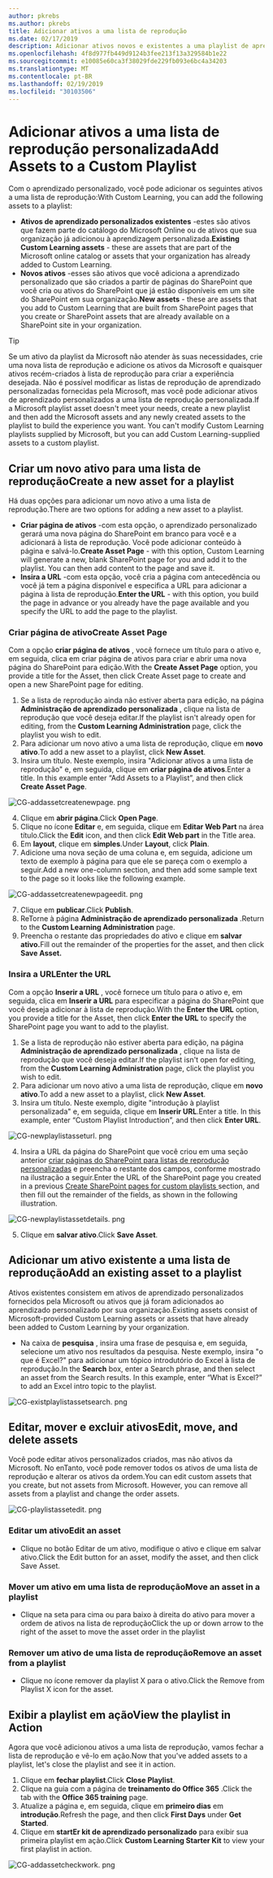 ```yaml
---
author: pkrebs
ms.author: pkrebs
title: Adicionar ativos a uma lista de reprodução
ms.date: 02/17/2019
description: Adicionar ativos novos e existentes a uma playlist de aprendizado personalizada
ms.openlocfilehash: 4f8d977fb449d9124b3fee213f13a329584b1e22
ms.sourcegitcommit: e10085e60ca3f38029fde229fb093e6bc4a34203
ms.translationtype: MT
ms.contentlocale: pt-BR
ms.lasthandoff: 02/19/2019
ms.locfileid: "30103506"
---
```

# <a name="add-assets-to-a-custom-playlist"></a><span data-ttu-id="1c40f-103">Adicionar ativos a uma lista de reprodução personalizada</span><span class="sxs-lookup"><span data-stu-id="1c40f-103">Add Assets to a Custom Playlist</span></span>

<span data-ttu-id="1c40f-104">Com o aprendizado personalizado, você pode adicionar os seguintes ativos a uma lista de reprodução:</span><span class="sxs-lookup"><span data-stu-id="1c40f-104">With Custom Learning, you can add the following assets to a playlist:</span></span>

- <span data-ttu-id="1c40f-105">**Ativos de aprendizado personalizados existentes** -estes são ativos que fazem parte do catálogo do Microsoft Online ou de ativos que sua organização já adicionou à aprendizagem personalizada.</span><span class="sxs-lookup"><span data-stu-id="1c40f-105">**Existing Custom Learning assets** - these are assets that are part of the Microsoft online catalog or assets that your organization has already added to Custom Learning.</span></span>
- <span data-ttu-id="1c40f-106">**Novos ativos** -esses são ativos que você adiciona a aprendizado personalizado que são criados a partir de páginas do SharePoint que você cria ou ativos do SharePoint que já estão disponíveis em um site do SharePoint em sua organização.</span><span class="sxs-lookup"><span data-stu-id="1c40f-106">**New assets** - these are assets that you add to Custom Learning that are built from SharePoint pages that you create or SharePoint assets that are already available on a SharePoint site in your organization.</span></span> 

> [!TIP]
> <span data-ttu-id="1c40f-p101">Se um ativo da playlist da Microsoft não atender às suas necessidades, crie uma nova lista de reprodução e adicione os ativos da Microsoft e quaisquer ativos recém-criados à lista de reprodução para criar a experiência desejada. Não é possível modificar as listas de reprodução de aprendizado personalizadas fornecidas pela Microsoft, mas você pode adicionar ativos de aprendizado personalizados a uma lista de reprodução personalizada.</span><span class="sxs-lookup"><span data-stu-id="1c40f-p101">If a Microsoft playlist asset doesn't meet your needs, create a new playlist and then add the Microsoft assets and any newly created assets to the playlist to build the experience you want. You can't modify Custom Learning playlists supplied by Microsoft, but you can add Custom Learning-supplied assets to a custom playlist.</span></span>   

## <a name="create-a-new-asset-for-a-playlist"></a><span data-ttu-id="1c40f-109">Criar um novo ativo para uma lista de reprodução</span><span class="sxs-lookup"><span data-stu-id="1c40f-109">Create a new asset for a playlist</span></span>

<span data-ttu-id="1c40f-110">Há duas opções para adicionar um novo ativo a uma lista de reprodução.</span><span class="sxs-lookup"><span data-stu-id="1c40f-110">There are two options for adding a new asset to a playlist.</span></span>

- <span data-ttu-id="1c40f-p102">**Criar página de ativos** -com esta opção, o aprendizado personalizado gerará uma nova página do SharePoint em branco para você e a adicionará à lista de reprodução. Você pode adicionar conteúdo à página e salvá-lo.</span><span class="sxs-lookup"><span data-stu-id="1c40f-p102">**Create Asset Page** - with this option, Custom Learning will generate a new,  blank SharePoint page for you and add it to the playlist. You can then add content to the page and save it.</span></span>  
- <span data-ttu-id="1c40f-113">**Insira a URL** -com esta opção, você cria a página com antecedência ou você já tem a página disponível e especifica a URL para adicionar a página à lista de reprodução.</span><span class="sxs-lookup"><span data-stu-id="1c40f-113">**Enter the URL** - with this option, you build the page in advance or you already have the page available and you specify the URL to add the page to the playlist.</span></span>

### <a name="create-asset-page"></a><span data-ttu-id="1c40f-114">Criar página de ativo</span><span class="sxs-lookup"><span data-stu-id="1c40f-114">Create Asset Page</span></span> 
<span data-ttu-id="1c40f-115">Com a opção **criar página de ativos** , você fornece um título para o ativo e, em seguida, clica em criar página de ativos para criar e abrir uma nova página do SharePoint para edição.</span><span class="sxs-lookup"><span data-stu-id="1c40f-115">With the **Create Asset Page** option, you provide a title for the Asset, then click Create Asset page to create and open a new SharePoint page for editing.</span></span> 

1.  <span data-ttu-id="1c40f-116">Se a lista de reprodução ainda não estiver aberta para edição, na página **Administração de aprendizado personalizada** , clique na lista de reprodução que você deseja editar.</span><span class="sxs-lookup"><span data-stu-id="1c40f-116">If the playlist isn't already open for editing, from the **Custom Learning Administration** page, click the playlist you wish to edit.</span></span> 
2. <span data-ttu-id="1c40f-117">Para adicionar um novo ativo a uma lista de reprodução, clique em **novo ativo**.</span><span class="sxs-lookup"><span data-stu-id="1c40f-117">To add a new asset to a playlist, click **New Asset**.</span></span> 
3. <span data-ttu-id="1c40f-p103">Insira um título. Neste exemplo, insira "Adicionar ativos a uma lista de reprodução" e, em seguida, clique em **criar página de ativos**.</span><span class="sxs-lookup"><span data-stu-id="1c40f-p103">Enter a title. In this example enter “Add Assets to a Playlist”, and then click **Create Asset Page**.</span></span>

![CG-addassetcreatenewpage. png](media/cg-addassetcreatenewpage.png)

4. <span data-ttu-id="1c40f-121">Clique em **abrir página**.</span><span class="sxs-lookup"><span data-stu-id="1c40f-121">Click **Open Page**.</span></span>
5. <span data-ttu-id="1c40f-122">Clique no ícone **Editar** e, em seguida, clique em **Editar Web Part** na área título.</span><span class="sxs-lookup"><span data-stu-id="1c40f-122">Click the **Edit** icon, and then click **Edit Web part** in the Title area.</span></span>
6. <span data-ttu-id="1c40f-123">Em **layout**, clique em **simples**.</span><span class="sxs-lookup"><span data-stu-id="1c40f-123">Under **Layout**, click **Plain**.</span></span> 
7. <span data-ttu-id="1c40f-124">Adicione uma nova seção de uma coluna e, em seguida, adicione um texto de exemplo à página para que ele se pareça com o exemplo a seguir.</span><span class="sxs-lookup"><span data-stu-id="1c40f-124">Add a new one-column section, and then add some sample text to the page so it looks like the following example.</span></span> 

![CG-addassetcreatenewpageedit. png](media/cg-addassetcreatenewpageedit.png)

7. <span data-ttu-id="1c40f-126">Clique em **publicar**.</span><span class="sxs-lookup"><span data-stu-id="1c40f-126">Click **Publish**.</span></span>
8. <span data-ttu-id="1c40f-127">ReTorne à página **Administração de aprendizado personalizada** .</span><span class="sxs-lookup"><span data-stu-id="1c40f-127">Return to the **Custom Learning Administration** page.</span></span> 
9. <span data-ttu-id="1c40f-128">Preencha o restante das propriedades do ativo e clique em **salvar ativo.**</span><span class="sxs-lookup"><span data-stu-id="1c40f-128">Fill out the remainder of the properties for the asset, and then click **Save Asset.**</span></span>

### <a name="enter-the-url"></a><span data-ttu-id="1c40f-129">Insira a URL</span><span class="sxs-lookup"><span data-stu-id="1c40f-129">Enter the URL</span></span>
<span data-ttu-id="1c40f-130">Com a opção **Inserir a URL** , você fornece um título para o ativo e, em seguida, clica em **Inserir a URL** para especificar a página do SharePoint que você deseja adicionar à lista de reprodução.</span><span class="sxs-lookup"><span data-stu-id="1c40f-130">With the **Enter the URL** option, you provide a title for the Asset, then click **Enter the URL** to specify the SharePoint page you want to add to the playlist.</span></span> 

1.  <span data-ttu-id="1c40f-131">Se a lista de reprodução não estiver aberta para edição, na página **Administração de aprendizado personalizada** , clique na lista de reprodução que você deseja editar.</span><span class="sxs-lookup"><span data-stu-id="1c40f-131">If the playlist isn't open for editing, from the **Custom Learning Administration** page, click the playlist you wish to edit.</span></span> 
2. <span data-ttu-id="1c40f-132">Para adicionar um novo ativo a uma lista de reprodução, clique em **novo ativo**.</span><span class="sxs-lookup"><span data-stu-id="1c40f-132">To add a new asset to a playlist, click **New Asset**.</span></span> 
3. <span data-ttu-id="1c40f-p104">Insira um título. Neste exemplo, digite "introdução à playlist personalizada" e, em seguida, clique em **Inserir URL**.</span><span class="sxs-lookup"><span data-stu-id="1c40f-p104">Enter a title. In this example, enter “Custom Playlist Introduction”, and then click **Enter URL**.</span></span> 

![CG-newplaylistasseturl. png](media/cg-newplaylistasseturl.png)

4. <span data-ttu-id="1c40f-136">Insira a URL da página do SharePoint que você criou em uma seção anterior [criar páginas do SharePoint para listas de reprodução personalizadas](custom_createnewpage.md) e preencha o restante dos campos, conforme mostrado na ilustração a seguir.</span><span class="sxs-lookup"><span data-stu-id="1c40f-136">Enter the URL of the SharePoint page you created in a previous [Create SharePoint pages for custom playlists ](custom_createnewpage.md) section, and then fill out the remainder of the fields, as shown in the following illustration.</span></span>

![CG-newplaylistassetdetails. png](media/cg-newplaylistassetdetails.png)

5. <span data-ttu-id="1c40f-138">Clique em **salvar ativo**.</span><span class="sxs-lookup"><span data-stu-id="1c40f-138">Click **Save Asset**.</span></span> 

## <a name="add-an-existing-asset-to-a-playlist"></a><span data-ttu-id="1c40f-139">Adicionar um ativo existente a uma lista de reprodução</span><span class="sxs-lookup"><span data-stu-id="1c40f-139">Add an existing asset to a playlist</span></span>

<span data-ttu-id="1c40f-140">Ativos existentes consistem em ativos de aprendizado personalizados fornecidos pela Microsoft ou ativos que já foram adicionados ao aprendizado personalizado por sua organização.</span><span class="sxs-lookup"><span data-stu-id="1c40f-140">Existing assets consist of Microsoft-provided Custom Learning assets or assets that have already been added to Custom Learning by your organization.</span></span> 

- <span data-ttu-id="1c40f-p105">Na caixa de **pesquisa** , insira uma frase de pesquisa e, em seguida, selecione um ativo nos resultados da pesquisa. Neste exemplo, insira "o que é Excel?" para adicionar um tópico introdutório do Excel à lista de reprodução.</span><span class="sxs-lookup"><span data-stu-id="1c40f-p105">In the **Search** box, enter a Search phrase, and then select an asset from the Search results. In this example, enter “What is Excel?” to add an Excel intro topic to the playlist.</span></span>

![CG-existplaylistassetsearch. png](media/cg-existplaylistassetsearch.png)

## <a name="edit-move-and-delete-assets"></a><span data-ttu-id="1c40f-145">Editar, mover e excluir ativos</span><span class="sxs-lookup"><span data-stu-id="1c40f-145">Edit, move, and delete assets</span></span>
<span data-ttu-id="1c40f-p106">Você pode editar ativos personalizados criados, mas não ativos da Microsoft. No enTanto, você pode remover todos os ativos de uma lista de reprodução e alterar os ativos da ordem.</span><span class="sxs-lookup"><span data-stu-id="1c40f-p106">You can edit custom assets that you create, but not assets from Microsoft. However, you can remove all assets from a playlist and change the order assets.</span></span> 

![CG-playlistassetedit. png](media/cg-playlistassetedit.png)

### <a name="edit-an-asset"></a><span data-ttu-id="1c40f-149">Editar um ativo</span><span class="sxs-lookup"><span data-stu-id="1c40f-149">Edit an asset</span></span>
- <span data-ttu-id="1c40f-150">Clique no botão Editar de um ativo, modifique o ativo e clique em salvar ativo.</span><span class="sxs-lookup"><span data-stu-id="1c40f-150">Click the Edit button for an asset, modify the asset, and then click Save Asset.</span></span> 

### <a name="move-an-asset-in-a-playlist"></a><span data-ttu-id="1c40f-151">Mover um ativo em uma lista de reprodução</span><span class="sxs-lookup"><span data-stu-id="1c40f-151">Move an asset in a playlist</span></span>
- <span data-ttu-id="1c40f-152">Clique na seta para cima ou para baixo à direita do ativo para mover a ordem de ativos na lista de reprodução</span><span class="sxs-lookup"><span data-stu-id="1c40f-152">Click the up or down arrow to the right of the asset to move the asset order in the playlist</span></span>

### <a name="remove-an-asset-from-a-playlist"></a><span data-ttu-id="1c40f-153">Remover um ativo de uma lista de reprodução</span><span class="sxs-lookup"><span data-stu-id="1c40f-153">Remove an asset from a playlist</span></span>
- <span data-ttu-id="1c40f-154">Clique no ícone remover da playlist X para o ativo.</span><span class="sxs-lookup"><span data-stu-id="1c40f-154">Click the Remove from Playlist X icon for the asset.</span></span> 

## <a name="view-the-playlist-in-action"></a><span data-ttu-id="1c40f-155">Exibir a playlist em ação</span><span class="sxs-lookup"><span data-stu-id="1c40f-155">View the playlist in Action</span></span>
<span data-ttu-id="1c40f-156">Agora que você adicionou ativos a uma lista de reprodução, vamos fechar a lista de reprodução e vê-lo em ação.</span><span class="sxs-lookup"><span data-stu-id="1c40f-156">Now that you've added assets to a playlist, let's close the playlist and see it in action.</span></span> 

1. <span data-ttu-id="1c40f-157">Clique em **fechar playlist**.</span><span class="sxs-lookup"><span data-stu-id="1c40f-157">Click **Close Playlist**.</span></span>
2. <span data-ttu-id="1c40f-158">Clique na guia com a página de **treinamento do Office 365** .</span><span class="sxs-lookup"><span data-stu-id="1c40f-158">Click the tab with the **Office 365 training** page.</span></span>
3. <span data-ttu-id="1c40f-159">Atualize a página e, em seguida, clique em **primeiro dias** em **introdução**.</span><span class="sxs-lookup"><span data-stu-id="1c40f-159">Refresh the page, and then click **First Days** under **Get Started**.</span></span>
4. <span data-ttu-id="1c40f-160">Clique em **startEr kit de aprendizado personalizado** para exibir sua primeira playlist em ação.</span><span class="sxs-lookup"><span data-stu-id="1c40f-160">Click **Custom Learning Starter Kit** to view your first playlist in action.</span></span> 

![CG-addassetcheckwork. png](media/cg-addassetcheckwork.png)